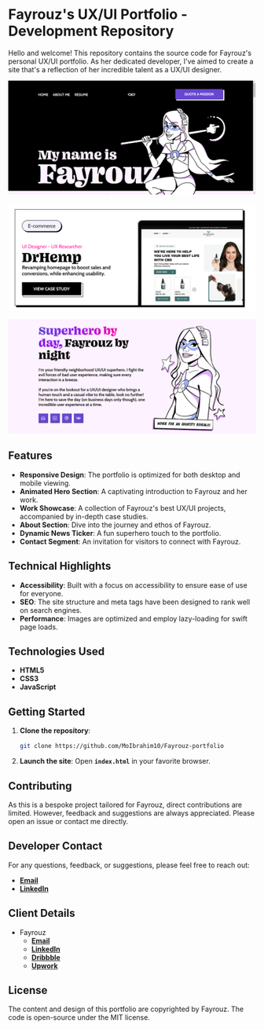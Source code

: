 # **Fayrouz's UX/UI Portfolio - Development Repository**

Hello and welcome! This repository contains the source code for Fayrouz's personal UX/UI portfolio. As her dedicated developer, I've aimed to create a site that's a reflection of her incredible talent as a UX/UI designer.

![Untitled](images/herosec.png)

![Untitled](images/worksec.png)

![Untitled](images/aboutmesec.png)

## **Features**

- **Responsive Design**: The portfolio is optimized for both desktop and mobile viewing.
- **Animated Hero Section**: A captivating introduction to Fayrouz and her work.
- **Work Showcase**: A collection of Fayrouz's best UX/UI projects, accompanied by in-depth case studies.
- **About Section**: Dive into the journey and ethos of Fayrouz.
- **Dynamic News Ticker**: A fun superhero touch to the portfolio.
- **Contact Segment**: An invitation for visitors to connect with Fayrouz.

## **Technical Highlights**

- **Accessibility**: Built with a focus on accessibility to ensure ease of use for everyone.
- **SEO**: The site structure and meta tags have been designed to rank well on search engines.
- **Performance**: Images are optimized and employ lazy-loading for swift page loads.

## **Technologies Used**

- **HTML5**
- **CSS3**
- **JavaScript**

## **Getting Started**

1. **Clone the repository**:

   ```bash
   git clone https://github.com/MoIbrahim10/Fayrouz-portfolio
   ```

2. **Launch the site**:
   Open **`index.html`** in your favorite browser.

## **Contributing**

As this is a bespoke project tailored for Fayrouz, direct contributions are limited. However, feedback and suggestions are always appreciated. Please open an issue or contact me directly.

## **Developer Contact**

For any questions, feedback, or suggestions, please feel free to reach out:

- **[Email](mailto:dev.mo.ibrahim@gmail.com)**
- **[LinkedIn](https://www.linkedin.com/in/mohamed-ibrahim-14ba741b3)**

## **Client Details**

- Fayrouz
  - **[Email](mailto:fayrouzdakrouri@gmail.com)**
  - **[LinkedIn](https://www.linkedin.com/in/fayrouzdak/)**
  - **[Dribbble](https://dribbble.com/fayrouzdak)**
  - **[Upwork](https://www.upwork.com/freelancers/~0187d34adc84a50b3f)**

## **License**

The content and design of this portfolio are copyrighted by Fayrouz. The code is open-source under the MIT license.

